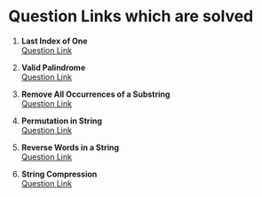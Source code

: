 # Question Links which are solved 

1. <b> Last Index of One </b> <br>
[Question Link](https://www.geeksforgeeks.org/problems/last-index-of-15847/1) <br>

2. <b> Valid Palindrome </b> <br>
[Question Link](https://leetcode.com/problems/valid-palindrome/description/) <br>

3. <b> Remove All Occurrences of a Substring </b> <br>
[Question Link](https://leetcode.com/problems/remove-all-occurrences-of-a-substring/description/) <br>

4. <b> Permutation in String </b> <br>
[Question Link](https://leetcode.com/problems/permutation-in-string/description/) <br>

5. <b> Reverse Words in a String </b> <br>
[Question Link](https://leetcode.com/problems/reverse-words-in-a-string/description/) <br>

6. <b> String Compression </b> <br>
[Question Link](https://leetcode.com/problems/string-compression/description/) <br>




